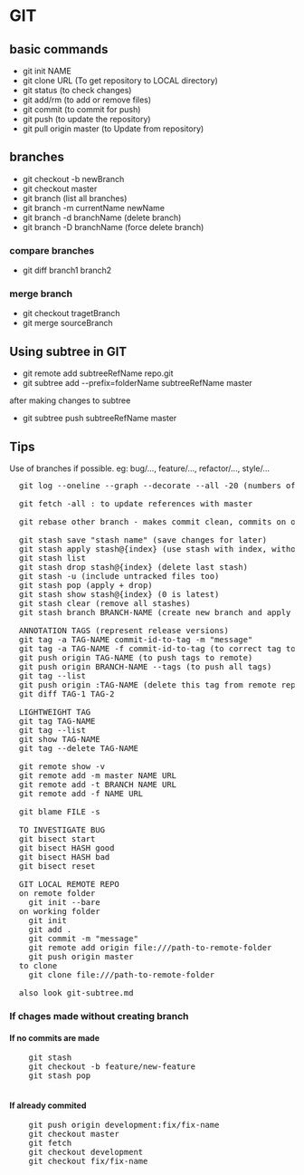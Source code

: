 # GIT

## basic commands

- git init NAME
- git clone URL (To get repository to LOCAL directory)
- git status (to check changes)
- git add/rm (to add or remove files)
- git commit (to commit for push)
- git push (to update the repository)
- git pull origin master (to Update from repository)

## branches

- git checkout -b newBranch
- git checkout master
- git branch (list all branches)
- git branch -m currentName newName
- git branch -d branchName (delete branch)
- git branch -D branchName (force delete branch)

### compare branches

- git diff branch1 branch2

### merge branch

- git checkout tragetBranch
- git merge sourceBranch

## Using subtree in GIT

- git remote add subtreeRefName repo.git
- git subtree add --prefix=folderName subtreeRefName master

after making changes to subtree

- git subtree push subtreeRefName master

## Tips

Use of branches if possible. eg: bug/..., feature/..., refactor/..., style/...

<pre>
  git log --oneline --graph --decorate --all -20 (numbers of commits to display)

  git fetch -all : to update references with master

  git rebase other branch - makes commit clean, commits on other branch applied first and commits on current branch added, fast forward merge possible

  git stash save "stash name" (save changes for later)
  git stash apply stash@{index} (use stash with index, without stash@{index} uses last one)
  git stash list
  git stash drop stash@{index} (delete last stash)
  git stash -u (include untracked files too)
  git stash pop (apply + drop)
  git stash show stash@{index} (0 is latest)
  git stash clear (remove all stashes)
  git stash branch BRANCH-NAME (create new branch and apply the stash, and drop stash, useful if changed made but should be in other branch)

  ANNOTATION TAGS (represent release versions)
  git tag -a TAG-NAME commit-id-to-tag -m "message"
  git tag -a TAG-NAME -f commit-id-to-tag (to correct tag to other commit, use force option)
  git push origin TAG-NAME (to push tags to remote)
  git push origin BRANCH-NAME --tags (to push all tags)
  git tag --list
  git push origin :TAG-NAME (delete this tag from remote repo)
  git diff TAG-1 TAG-2

  LIGHTWEIGHT TAG
  git tag TAG-NAME
  git tag --list
  git show TAG-NAME
  git tag --delete TAG-NAME

  git remote show -v
  git remote add -m master NAME URL
  git remote add -t BRANCH NAME URL
  git remote add -f NAME URL

  git blame FILE -s

  TO INVESTIGATE BUG
  git bisect start
  git bisect HASH good
  git bisect HASH bad
  git bisect reset

  GIT LOCAL REMOTE REPO
  on remote folder
    git init --bare
  on working folder
    git init
    git add .
    git commit -m "message"
    git remote add origin file:///path-to-remote-folder
    git push origin master
  to clone
    git clone file:///path-to-remote-folder

  also look git-subtree.md
</pre>

### If chages made without creating branch

#### If no commits are made

  <pre>
    git stash
    git checkout -b feature/new-feature
    git stash pop
  </pre>

#### If already commited

  <pre>
    git push origin development:fix/fix-name
    git checkout master
    git fetch
    git checkout development
    git checkout fix/fix-name
  </pre>
